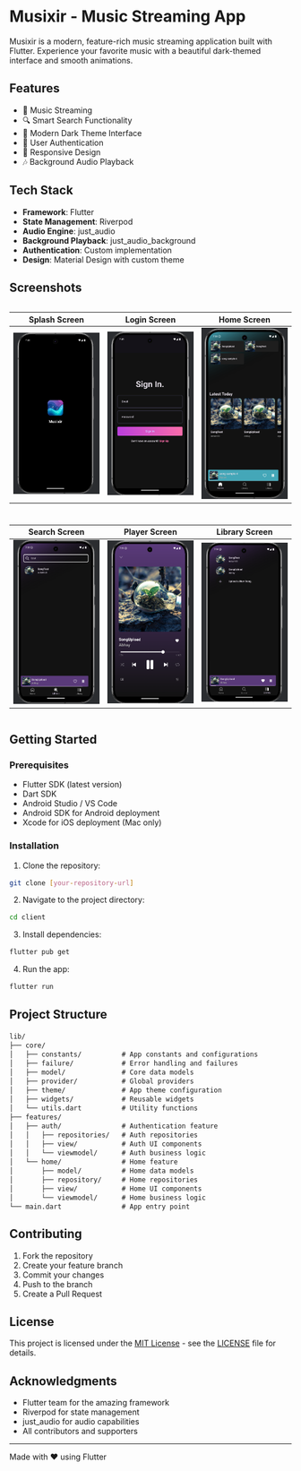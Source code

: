 # Musixir - Music Streaming App

Musixir is a modern, feature-rich music streaming application built with Flutter. Experience your favorite music with a beautiful dark-themed interface and smooth animations.

## Features

- 🎵 Music Streaming
- 🔍 Smart Search Functionality
- 🎨 Modern Dark Theme Interface
- 🔐 User Authentication
- 📱 Responsive Design
- 🎶 Background Audio Playback

## Tech Stack

- **Framework**: Flutter
- **State Management**: Riverpod
- **Audio Engine**: just_audio
- **Background Playback**: just_audio_background
- **Authentication**: Custom implementation
- **Design**: Material Design with custom theme

## Screenshots

<div style="display: flex; flex-wrap: wrap; gap: 10px;">

| Splash Screen | Login Screen | Home Screen |
|--------------|--------------|-------------|
| <img src="assets\screenshots\splash_screen.png" width="200"/> | <img src="assets\screenshots\login_screen.png" width="200"/> | <img src="assets\screenshots\home_screen.png" width="200"/> |

| Search Screen | Player Screen | Library Screen |
|--------------|---------------|----------------|
| <img src="assets\screenshots\search_screen.png" width="200"/> | <img src="assets\screenshots\player_page.png" width="200"/> | <img src="assets\screenshots\library_page.png" width="200"/> |

</div>

## Getting Started

### Prerequisites

- Flutter SDK (latest version)
- Dart SDK
- Android Studio / VS Code
- Android SDK for Android deployment
- Xcode for iOS deployment (Mac only)

### Installation

1. Clone the repository:
```bash
git clone [your-repository-url]
```

2. Navigate to the project directory:
```bash
cd client
```

3. Install dependencies:
```bash
flutter pub get
```

4. Run the app:
```bash
flutter run
```

## Project Structure

```
lib/
├── core/
│   ├── constants/          # App constants and configurations
│   ├── failure/            # Error handling and failures
│   ├── model/              # Core data models
│   ├── provider/           # Global providers
│   ├── theme/              # App theme configuration
│   ├── widgets/            # Reusable widgets
│   └── utils.dart          # Utility functions
├── features/
│   ├── auth/               # Authentication feature
│   │   ├── repositories/   # Auth repositories
│   │   ├── view/           # Auth UI components
│   │   └── viewmodel/      # Auth business logic
│   └── home/               # Home feature
│       ├── model/          # Home data models
│       ├── repository/     # Home repositories
│       ├── view/           # Home UI components
│       └── viewmodel/      # Home business logic
└── main.dart               # App entry point
```

## Contributing

1. Fork the repository
2. Create your feature branch
3. Commit your changes
4. Push to the branch
5. Create a Pull Request

## License

This project is licensed under the [MIT License](LICENSE) - see the [LICENSE](LICENSE) file for details.

## Acknowledgments

- Flutter team for the amazing framework
- Riverpod for state management
- just_audio for audio capabilities
- All contributors and supporters

---

Made with ❤️ using Flutter
